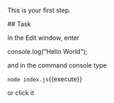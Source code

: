 This is your first step.

## Task

In the Edit window, enter

console.log("Hello World");

and in the command console type 
 
`node index.js`{{execute}}

or click it
